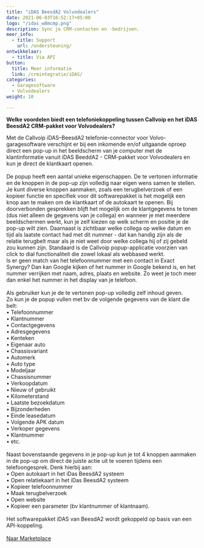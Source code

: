 ```yaml
---
title: "iDAS BeesdA2 Volvodealers"
date: 2021-06-03T16:52:17+05:00
logo: "/idas_w8mcmp.png"
description: Sync je CRM-contacten en -bedrijven.
meer_info:
  - title: Support
    url: /ondersteuning/
ontwikkelaar:
  - title: Via API
button:
  title: Meer informatie
  link: /crmintegratie/iDAS/
categories:
  - Garagesoftware
  - Volvodealers
weight: 10

---
```


**Welke voordelen biedt een telefoniekoppeling tussen Callvoip en het iDAS BeesdA2 CRM-pakket voor Volvodealers?**

Met de Callvoip iDAS–BeesdA2 telefonie-connector voor Volvo-garagesoftware verschijnt er bij een inkomende en/of uitgaande oproep direct een pop-up in het beeldscherm van je computer met de klantinformatie vanuit iDAS BeeddA2 - CRM-pakket voor Volvodealers en kun je direct de klantkaart openen. <br><br>
De popup heeft een aantal unieke eigenschappen. De te vertonen informatie en de knoppen in de pop-up zijn volledig naar eigen wens samen te stellen. Je kunt diverse knoppen aanmaken, zoals een terugbelverzoek of een kopieer functie en specifiek voor dit softwarepakket is het mogelijk een knop aan te maken om de klantkaart of de autokaart te openen. Bij doorverbonden gesprekken blijft het mogelijk om de klantgegevens te tonen (dus niet alleen de gegevens van je collega) en wanneer je met meerdere beeldschermen werkt, kun je zelf kiezen op welk scherm en positie je de pop-up wilt zien. Daarnaast is zichtbaar welke collega op welke datum en tijd als laatste contact had met dit nummer - dat kan handig zijn als de relatie terugbelt maar als je niet weet door welke collega hij of zij gebeld zou kunnen zijn. Standaard is de Callvoip popup-applicatie voorzien van click to dial functionaliteit die zowel lokaal als webbased werkt.<br>
Is er geen match van het telefoonnummer met een contact in Exact Synergy? Dan kan Google kijken of het nummer in Google bekend is, en het nummer verrijken met naam, adres, plaats en website. Zo weet je toch meer dan enkel het nummer in het display van je telefoon. <br>
<br>
Als gebruiker kun je de te vertonen pop-up volledig zelf inhoud geven. <br>
Zo kun je de popup vullen met bv de volgende gegevens van de klant die belt:<br>
&bull; Telefoonnummer<br>
&bull; Klantnummer<br>
&bull; Contactgegevens<br>
&bull; Adresgegevens<br>
&bull; Kenteken<br>
&bull; Eigenaar auto<br>
&bull; Chassisvariant<br>
&bull; Automerk<br>
&bull; Auto type<br>
&bull; Modeljaar<br>
&bull; Chassisnummer<br>
&bull; Verkoopdatum<br>
&bull; Nieuw of gebruikt<br>
&bull; Kilometerstand<br>
&bull; Laatste bezoekdatum<br>
&bull; Bijzonderheden<br>
&bull; Einde leasedatum<br>
&bull; Volgende APK datum<br>
&bull; Verkoper gegevens<br>
&bull; Klantnummer <br>
&bull; etc.<br>
<br>
Naast bovenstaande gegevens in je pop-up kun je tot 4 knoppen aanmaken in de pop-up om direct de juiste actie uit te voeren tijdens een telefoongesprek. Denk hierbij aan:<br>
• Open autokaart in het iDas BeesdA2 systeem<br>
• Open relatiekaart in het iDas BeesdA2 systeem <br>
• Kopieer telefoonnummer<br>
• Maak terugbelverzoek<br>
• Open website <br>
• Kopieer een parameter (bv klantnummer of klantnaam). <br>
<br>
Het softwarepakket iDAS van BeesdA2 wordt gekoppeld op basis van een API-koppeling.<br>
<br><a href="/marketplace" class="button">Naar Marketplace</a>

